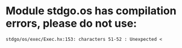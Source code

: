 # Module stdgo.os has compilation errors, please do not use:
```
stdgo/os/exec/Exec.hx:153: characters 51-52 : Unexpected <

```

